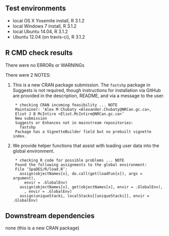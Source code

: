 ## Test environments
* local OS X Yosemite install, R 3.1.2
* local Windows 7 install, R 3.1.2
* local Ubuntu 14.04, R 3.1.2
* Ubuntu 12.04 (on travis-ci), R 3.1.2

## R CMD check results
There were no ERRORs or WARNINGs

There were 2 NOTES:

1. This is a new CRAN package submission. The `fastshp` package in Suggests is not required, though instructions for installation via GitHub are provided in the description, README, and via a message to the user.

        * checking CRAN incoming feasibility ... NOTE
        Maintainer: ‘Alex M Chubaty <Alexander.Chubaty@NRCan.gc.ca>,
        Eliot J B McIntire <Eliot.McIntire@NRCan.gc.ca>’
        New submission
        Suggests or Enhances not in mainstream repositories:
          fastshp
        Package has a VignetteBuilder field but no prebuilt vignette index.

2. We provide helper functions that assist with loading user data into the global environment.

        * checking R code for possible problems ... NOTE
        Found the following assignments to the global environment:
        File ‘SpaDES/R/load.R’:
          assign(objectNames[x], do.call(get(loadFun[x]), args = argument), 
            envir = .GlobalEnv)
          assign(objectNames[x], get(objectNames[x], envir = .GlobalEnv), 
            , envir = .GlobalEnv)
          assign(uniqueStacki, localStacks[[uniqueStacki]], envir = .GlobalEnv)

## Downstream dependencies
none (this is a new CRAN package)
